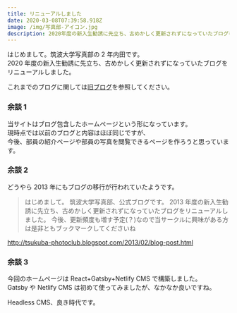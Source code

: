 ```yaml
---
title: リニューアルしました
date: 2020-03-08T07:39:58.918Z
image: /img/写真部-アイコン.jpg
description: 2020年度の新入生勧誘に先立ち、古めかしく更新されずになっていたブログをリニューアルしました。
---
```


はじめまして。筑波大学写真部の 2 年内田です。  
2020 年度の新入生勧誘に先立ち、古めかしく更新されずになっていたブログをリニューアルしました。

これまでのブログに関しては[旧ブログ](http://tsukuba-photoclub.blogspot.com/)を参照してください。

### 余談 1

当サイトはブログ包含したホームページという形になっています。  
現時点では以前のブログと内容はほぼ同じですが、  
今後、部員の紹介ページや部員の写真を閲覧できるページを作ろうと思っています。

### 余談 2

どうやら 2013 年にもブログの移行が行われていたようです。

> はじめまして。
> 筑波大学写真部、公式ブログです。
> 2013 年度の新入生勧誘に先立ち、古めかしく更新されずになっていたブログをリニューアルしました。
> 今後、更新頻度も増す予定(？)なので当サークルに興味がある方は是非ともブックマークしてくださいね

http://tsukuba-photoclub.blogspot.com/2013/02/blog-post.html

### 余談 3

今回のホームページは React+Gatsby+Netlify CMS で構築しました。  
Gatsby や Netlify CMS は初めて使ってみましたが、なかなか良いですね。

Headless CMS、良き時代です。
